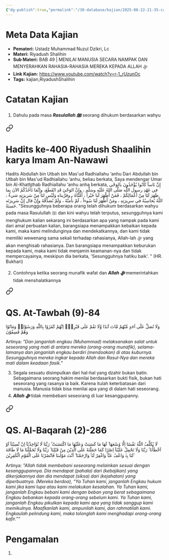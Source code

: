 ```yaml
---
{"dg-publish":true,"permalink":"/30-database/kajian/2025-08-22-21-35-cara-menghukumi-manusia/","tags":["kajian","RiyadushShalihin"]}
---
```



# Meta Data Kajian 
<div><ul class="dataview list-view-ul"><li><span><strong>Pemateri:</strong> Ustadz Muhammad Nuzul Dzikri, Lc</span></li><li><span><strong>Materi:</strong> Riyadush Shalihin</span></li><li><span><strong>Sub Materi:</strong> BAB 49 | MENILAI MANUSIA SECARA NAMPAK DAN MENYERAHKAN RAHASIA-RAHASIA MEREKA KEPADA ALLAH ﷻ</span></li><li><span><strong>Link Kajian:</strong> <a rel="noopener nofollow" class="external-link" href="https://www.youtube.com/watch?v=r-1_rUzunOc" target="_blank">https://www.youtube.com/watch?v=r-1_rUzunOc</a></span></li><li><span><strong>Tags:</strong> kajian,RiyadushShalihin</span></li></ul></div>

# Catatan Kajian
1. Dahulu pada masa ***Rasulallah ﷺ***  seorang dihukum berdasarkan wahyu 
<div class="transclusion internal-embed is-loaded"><a class="markdown-embed-link" href="/30-database/al-hadits/hadits-ke-400-riyadush-shaalihin-karya-imam-an-nawawi/" aria-label="Open link"><svg xmlns="http://www.w3.org/2000/svg" width="24" height="24" viewBox="0 0 24 24" fill="none" stroke="currentColor" stroke-width="2" stroke-linecap="round" stroke-linejoin="round" class="svg-icon lucide-link"><path d="M10 13a5 5 0 0 0 7.54.54l3-3a5 5 0 0 0-7.07-7.07l-1.72 1.71"></path><path d="M14 11a5 5 0 0 0-7.54-.54l-3 3a5 5 0 0 0 7.07 7.07l1.71-1.71"></path></svg></a><div class="markdown-embed">




  

# Hadits ke-400 Riyadush Shaalihin karya Imam An-Nawawi
Hadits Abdullah bin Utbah bin Mas'ud Radhiallahu ‘anhu Dari Abdullah bin Utbah bin Mas'ud Radhiallahu ‘anhu, beliau berkata, Saya mendengar Umar bin Al-Khaththab Radhiallahu ‘anhu anha berkata, إِنَّ نَاساً كَانُوا يُؤْخَذُونَ بالوَحْي في عَهْدِ رسول اللَّه صَلّى اللهُ عَلَيْهِ وسَلَّم ، وإِنَّ الوَحْيَ قَدِ انْقَطَعَ، وإِنَّمَا نَأْخُذُكُمُ الآنَ بِما ظَهَرَ لَنَا مِنْ أَعْمَالِكُمْ ، فَمَنْ أَظْهَرَ لَنا خَيْراً ، أَمَّنَّاهُ ، وقرَّبناه وَلَيْس لنَا مِنْ سَريرَتِهِ شيءٌ ، اللَّهُ يُحاسِبُهُ في سرِيرَتِهِ ، ومَنْ أَظْهَرَ لَنَا سُوءاً ، لَمْ نأْمنْهُ ، وَلَمْ نُصَدِّقْهُ وإِنْ قال إِنَّ سَرِيرَتَه حَسنَةٌ. "Sesungguhnya beberapa orang telah dihukum berdasarkan wahyu pada masa Rasulullah ﷺ dan kini wahyu telah terputus, sesungguhnya kami menghukum kalian sekarang ini berdasarkan apa yang nampak pada kami dari amal perbuatan kalian, barangsiapa menampakkan kebaikan kepada kami, maka kami melindunginya dan mendekatkannya, dan kami tidak memiliki wewenang sama sekali terhadap rahasianya, Allah-lah ﷻ yang akan menghisab rahasianya. Dan barangsiapa menampakkan keburukan kepada kami, maka kami tidak menjamin keamanan-nya dan tidak mempercayainya, meskipun dia berkata, 'Sesungguhnya hatiku baik'. " (HR. Bukhari)

</div></div>

2. Contohnya ketika seorang munafik wafat dan ***Allah ﷻ*** memerintahkan tidak menshalatkannya
<div class="transclusion internal-embed is-loaded"><a class="markdown-embed-link" href="/30-database/al-quran/qs-at-tawbah-9-84/" aria-label="Open link"><svg xmlns="http://www.w3.org/2000/svg" width="24" height="24" viewBox="0 0 24 24" fill="none" stroke="currentColor" stroke-width="2" stroke-linecap="round" stroke-linejoin="round" class="svg-icon lucide-link"><path d="M10 13a5 5 0 0 0 7.54.54l3-3a5 5 0 0 0-7.07-7.07l-1.72 1.71"></path><path d="M14 11a5 5 0 0 0-7.54-.54l-3 3a5 5 0 0 0 7.07 7.07l1.71-1.71"></path></svg></a><div class="markdown-embed">





# QS. At-Tawbah (9)-84
وَلَا تُصَلِّ عَلٰٓى اَحَدٍ مِّنْهُمْ مَّاتَ اَبَدًا وَّلَا تَقُمْ عَلٰى قَبْرِهٖۗ اِنَّهُمْ كَفَرُوْا بِاللّٰهِ وَرَسُوْلِهٖ وَمَاتُوْا وَهُمْ فٰسِقُوْنَ 

Artinya: *"Dan janganlah engkau (Muhammad) melaksanakan salat untuk seseorang yang mati di antara mereka (orang-orang munafik), selama-lamanya dan janganlah engkau berdiri (mendoakan) di atas kuburnya. Sesungguhnya mereka ingkar kepada Allah dan Rasul-Nya dan mereka mati dalam keadaan fasik."*


</div></div>

3. Segala sesuatu disimpulkan dari hal-hal yang dzahir bukan batin. Sebagaimana seorang hakim menilai berdasarkan bukti fisik, bukan hati seseorang yang rasanya ia baik. Karena itulah keterbatasan dari manusia. Manusia tidak bisa menilai apa yang di dalam hati seseorang. 
4. ***Allah ﷻ*** tidak membebani seseorang di luar kesanggupanny. 
<div class="transclusion internal-embed is-loaded"><a class="markdown-embed-link" href="/30-database/al-quran/qs-al-baqarah-2-286/" aria-label="Open link"><svg xmlns="http://www.w3.org/2000/svg" width="24" height="24" viewBox="0 0 24 24" fill="none" stroke="currentColor" stroke-width="2" stroke-linecap="round" stroke-linejoin="round" class="svg-icon lucide-link"><path d="M10 13a5 5 0 0 0 7.54.54l3-3a5 5 0 0 0-7.07-7.07l-1.72 1.71"></path><path d="M14 11a5 5 0 0 0-7.54-.54l-3 3a5 5 0 0 0 7.07 7.07l1.71-1.71"></path></svg></a><div class="markdown-embed">





# QS. Al-Baqarah (2)-286
لَا يُكَلِّفُ اللّٰهُ نَفْسًا اِلَّا وُسْعَهَا ۗ لَهَا مَا كَسَبَتْ وَعَلَيْهَا مَا اكْتَسَبَتْ ۗ رَبَّنَا لَا تُؤَاخِذْنَآ اِنْ نَّسِيْنَآ اَوْ اَخْطَأْنَا ۚ رَبَّنَا وَلَا تَحْمِلْ عَلَيْنَآ اِصْرًا كَمَا حَمَلْتَهٗ عَلَى الَّذِيْنَ مِنْ قَبْلِنَا ۚ رَبَّنَا وَلَا تُحَمِّلْنَا مَا لَا طَاقَةَ لَنَا بِهٖۚ وَاعْفُ عَنَّاۗ وَاغْفِرْ لَنَاۗ وَارْحَمْنَا ۗ اَنْتَ مَوْلٰىنَا فَانْصُرْنَا عَلَى الْقَوْمِ الْكٰفِرِيْنَ ࣖ

Artinya: *"Allah tidak membebani seseorang melainkan sesuai dengan kesanggupannya. Dia mendapat (pahala) dari (kebajikan) yang dikerjakannya dan dia mendapat (siksa) dari (kejahatan) yang diperbuatnya. (Mereka berdoa), “Ya Tuhan kami, janganlah Engkau hukum kami jika kami lupa atau kami melakukan kesalahan. Ya Tuhan kami, janganlah Engkau bebani kami dengan beban yang berat sebagaimana Engkau bebankan kepada orang-orang sebelum kami. Ya Tuhan kami, janganlah Engkau pikulkan kepada kami apa yang tidak sanggup kami memikulnya. Maafkanlah kami, ampunilah kami, dan rahmatilah kami. Engkaulah pelindung kami, maka tolonglah kami menghadapi orang-orang kafir.”"*

</div></div>


# Pengamalan
1. 
 